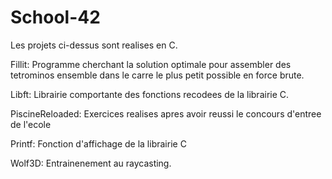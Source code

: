 # School-42

Les projets ci-dessus sont realises en C.

Fillit: Programme cherchant la solution optimale pour assembler des tetrominos ensemble dans le carre le plus petit possible en force brute.

Libft: Librairie comportante des fonctions recodees de la librairie C.

PiscineReloaded: Exercices realises apres avoir reussi le concours d'entree de l'ecole

Printf: Fonction d'affichage de la librairie C

Wolf3D: Entrainenement au raycasting.
